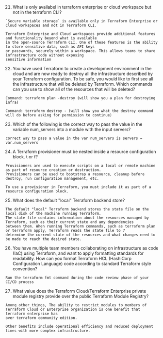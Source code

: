 
21. What is only availabel in terraform enterprise or cloud workspace but not in the terraform CLI?
```
`Secure variable storage` is available only in Terraform Enterprise or Cloud workspaces and not in Terraform CLI.

Terraform Enterprise and Cloud workspaces provide additional features and functionality beyond what is available
in the open-source Terraform CLI. One of these features is the ability to store sensitive data, such as API keys
or passwords, securely within a workspace. This allows teams to share infrastructure code without exposing
sensitive information
```

22. You have used Terraform to create a development environment in the cloud and are now ready to destroy all the
infrastructure described by your Terraform configuration. To be safe, you would like to first see all the infrastructure
that will be deleted by Terraform. Which commands can you use to show all of the resources that will be deleted? 

```
Command: terraform plan -destroy (will show you a plan for destroying infra)

Command: terraform destroy - (will show you what the destroy command will do before asking for permission to continue)
```

23. Which of the following is the correct way to pass the value in the variable num_servers into a module with the input servers?
```
correct way to pass a value in the var num_servers is servers = var.num_servers
```

24. A Terraform provisioner must be nested inside a resource configuration block. t or f?

```
Provisioners are used to execute scripts on a local or remote machine as part of resource creation or destruction.
Provisioners can be used to bootstrap a resource, cleanup before destroy, run configuration management, etc.

To use a provisioner in Terraform, you must include it as part of a resource configuration block.
```

25. What does the default "local" Terraform backend store?

```
The default "local" Terraform backend stores the state file on the local disk of the machine running Terraform.
The state file contains information about the resources managed by Terraform, such as their current state and any dependencies
between them. When running Terraform commands, such as terraform plan or terraform apply, Terraform reads the state file to 7
determine the current state of the resources and what changes need to be made to reach the desired state.
```

26. You have multiple team members collaborating on infrastructure as code (IaC) using Terraform, and want to apply formatting standards for readability.
How can you format Terraform HCL (HashiCorp Configuration Language) code according to standard Terraform style convention?

```
Run the terraform fmt command during the code review phase of your CI/CD process
```

27. What value does the Terraform Cloud/Terraform Enterprise private module registry provide over the public Terraform Module Registry?

```
Among other things, The ability to restrict modules to members of Terraform Cloud or Enterprise organization is one benefit that terraform enterprise has
over terraform community edition.

Other benefits include operational efficiency and reduced deployment times with more complex infrastructure.
```

